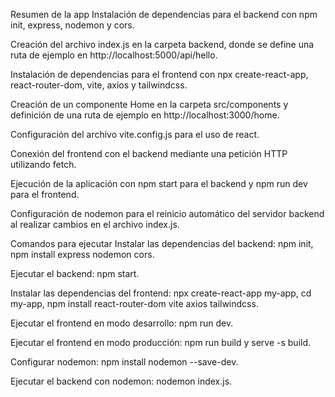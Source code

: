 Resumen de la app
Instalación de dependencias para el backend con npm init, express, nodemon y cors.

Creación del archivo index.js en la carpeta backend, donde se define una ruta de ejemplo en http://localhost:5000/api/hello.

Instalación de dependencias para el frontend con npx create-react-app, react-router-dom, vite, axios y tailwindcss.

Creación de un componente Home en la carpeta src/components y definición de una ruta de ejemplo en http://localhost:3000/home.

Configuración del archivo vite.config.js para el uso de react.

Conexión del frontend con el backend mediante una petición HTTP utilizando fetch.

Ejecución de la aplicación con npm start para el backend y npm run dev para el frontend.

Configuración de nodemon para el reinicio automático del servidor backend al realizar cambios en el archivo index.js.

Comandos para ejecutar
Instalar las dependencias del backend: npm init, npm install express nodemon cors.

Ejecutar el backend: npm start.

Instalar las dependencias del frontend: npx create-react-app my-app, cd my-app, npm install react-router-dom vite axios tailwindcss.

Ejecutar el frontend en modo desarrollo: npm run dev.

Ejecutar el frontend en modo producción: npm run build y serve -s build.

Configurar nodemon: npm install nodemon --save-dev.

Ejecutar el backend con nodemon: nodemon index.js.